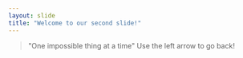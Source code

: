 ```yaml
---
layout: slide
title: "Welcome to our second slide!"
---
```

> "One impossible thing at a time"
Use the left arrow to go back!
